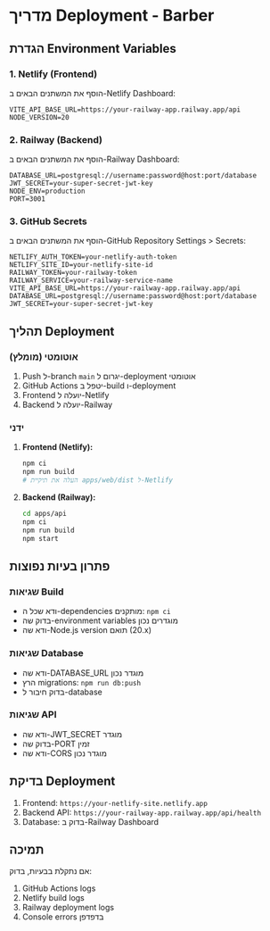 # מדריך Deployment - Barber

## הגדרת Environment Variables

### 1. Netlify (Frontend)
הוסף את המשתנים הבאים ב-Netlify Dashboard:
```
VITE_API_BASE_URL=https://your-railway-app.railway.app/api
NODE_VERSION=20
```

### 2. Railway (Backend)
הוסף את המשתנים הבאים ב-Railway Dashboard:
```
DATABASE_URL=postgresql://username:password@host:port/database
JWT_SECRET=your-super-secret-jwt-key
NODE_ENV=production
PORT=3001
```

### 3. GitHub Secrets
הוסף את המשתנים הבאים ב-GitHub Repository Settings > Secrets:
```
NETLIFY_AUTH_TOKEN=your-netlify-auth-token
NETLIFY_SITE_ID=your-netlify-site-id
RAILWAY_TOKEN=your-railway-token
RAILWAY_SERVICE=your-railway-service-name
VITE_API_BASE_URL=https://your-railway-app.railway.app/api
DATABASE_URL=postgresql://username:password@host:port/database
JWT_SECRET=your-super-secret-jwt-key
```

## תהליך Deployment

### אוטומטי (מומלץ)
1. Push ל-branch `main` יגרום ל-deployment אוטומטי
2. GitHub Actions יטפל ב-build ו-deployment
3. Frontend יועלה ל-Netlify
4. Backend יועלה ל-Railway

### ידני
1. **Frontend (Netlify):**
   ```bash
   npm ci
   npm run build
   # העלה את תיקיית apps/web/dist ל-Netlify
   ```

2. **Backend (Railway):**
   ```bash
   cd apps/api
   npm ci
   npm run build
   npm start
   ```

## פתרון בעיות נפוצות

### שגיאות Build
- ודא שכל ה-dependencies מותקנים: `npm ci`
- בדוק שה-environment variables מוגדרים נכון
- ודא שה-Node.js version תואם (20.x)

### שגיאות Database
- ודא שה-DATABASE_URL מוגדר נכון
- הרץ migrations: `npm run db:push`
- בדוק חיבור ל-database

### שגיאות API
- ודא שה-JWT_SECRET מוגדר
- בדוק שה-PORT זמין
- ודא שה-CORS מוגדר נכון

## בדיקת Deployment
1. Frontend: `https://your-netlify-site.netlify.app`
2. Backend API: `https://your-railway-app.railway.app/api/health`
3. Database: בדוק ב-Railway Dashboard

## תמיכה
אם נתקלת בבעיות, בדוק:
1. GitHub Actions logs
2. Netlify build logs
3. Railway deployment logs
4. Console errors בדפדפן
